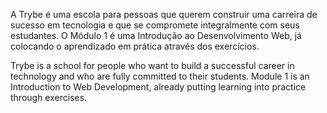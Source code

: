 A Trybe é uma escola para pessoas que querem construir uma carreira de sucesso em tecnologia e que se compromete integralmente com seus estudantes. O Módulo 1 é uma Introdução ao Desenvolvimento Web, já colocando o aprendizado em prática através dos exercícios.

Trybe is a school for people who want to build a successful career in technology and who are fully committed to their students. Module 1 is an Introduction to Web Development, already putting learning into practice through exercises.
